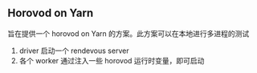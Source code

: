 ## Horovod on Yarn
旨在提供一个 horovod on Yarn 的方案。此方案可以在本地进行多进程的测试

1. driver 启动一个 rendevous server 
2. 各个 worker 通过注入一些 horovod 运行时变量，即可启动